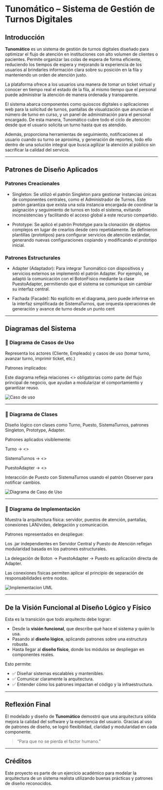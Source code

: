 # Tunomático – Sistema de Gestión de Turnos Digitales

## Introducción

**Tunomático** es un sistema de gestión de turnos digitales diseñado para optimizar el flujo de atención en instituciones con alto volumen de clientes o pacientes. Permite organizar las colas de espera de forma eficiente, reduciendo los tiempos de espera y mejorando la experiencia de los usuarios al brindarles información clara sobre su posición en la fila y manteniendo un orden de atención justo.

La plataforma ofrece a los usuarios una manera de tomar un ticket virtual y conocer en tiempo real el estado de la fila, al mismo tiempo que el personal puede administrar la atención de manera ordenada y transparente.

El sistema abarca componentes como quioscos digitales o aplicaciones web para la solicitud de turnos, pantallas de visualización que anuncian el número de turno en curso, y un panel de administración para el personal encargado. De esta manera, Tunomático cubre todo el ciclo de atención: desde que el usuario solicita un turno hasta que es atendido.

Además, proporciona herramientas de seguimiento, notificaciones al usuario cuando su turno se aproxima, y generación de reportes, todo ello dentro de una solución integral que busca agilizar la atención al público sin sacrificar la calidad del servicio.

---

## Patrones de Diseño Aplicados

### Patrones Creacionales

- Singleton: Se utilizó el patrón Singleton para gestionar instancias únicas de componentes centrales, como el Administrador de Turnos. Este patrón garantiza que exista una sola instancia encargada de coordinar la asignación y seguimiento de turnos en todo el sistema, evitando inconsistencias y facilitando el acceso global a este recurso compartido.

- Prototype: Se aplicó el patrón Prototype para la clonación de objetos complejos en lugar de crearlos desde cero repetidamente. Se definieron plantillas (prototipos) para configurar servicios de atención estándar, generando nuevas configuraciones copiando y modificando el prototipo inicial.

### Patrones Estructurales

- Adapter (Adaptador): Para integrar Tunomático con dispositivos y servicios externos se implementó el patrón Adapter. Por ejemplo, se adaptó la comunicación con el BotonFisico mediante la clase PuestoAdapter, permitiendo que el sistema se comunique sin cambiar su interfaz central.

- Fachada (Facade): No explícito en el diagrama, pero puede inferirse en la interfaz simplificada de SistemaTurnos, que orquesta operaciones de generación y avance de turno desde un punto cent


---

## Diagramas del Sistema

### 📌 Diagrama de Casos de Uso

Representa los actores (Cliente, Empleado) y casos de uso (tomar turno, avanzar turno, imprimir ticket, etc.)

Patrones implicados:

Este diagrama refleja relaciones <<include>> obligatorias como parte del flujo principal de negocio, que ayudan a modularizar el comportamiento y garantizar reuso.

![Caso de uso](https://github.com/user-attachments/assets/c798f956-26d9-4821-91d9-6c0ed77c30ec)

---

### 📌 Diagrama de Clases

Diseño lógico con clases como Turno, Puesto, SistemaTurnos, patrones Singleton, Prototype, Adapter.

Patrones aplicados visiblemente:

Turno → <<Prototype>>

SistemaTurnos → <<Singleton>>

PuestoAdapter → <<Adapter>>

Interacción de Puesto con SistemaTurnos usando el patrón Observer para notificar cambios.

![Diagrama de Caso de Uso](https://github.com/user-attachments/assets/f496cef0-24b3-4233-8be8-b4aec0c964ab)

---

### 📌 Diagrama de Implementación

Muestra la arquitectura física: servidor, puestos de atención, pantallas, conexiones LAN/video, delegación y comunicación.

Patrones representados en despliegue:

Los .jar independientes en Servidor Central y Puesto de Atención reflejan modularidad basada en los patrones estructurales.

La delegación de Boton → PuestoAdapter → Puesto es aplicación directa de Adapter.

Las conexiones físicas permiten aplicar el principio de separación de responsabilidades entre nodos.

![Implementacion UML](https://github.com/user-attachments/assets/a98539fc-c2dc-4e08-b525-7224dd8e2fbc)

---

## De la Visión Funcional al Diseño Lógico y Físico

Esta es la transición que todo arquitecto debe lograr:

- Desde la **visión funcional**, que describe qué hace el sistema y quién lo usa.
- Pasando al **diseño lógico**, aplicando patrones sobre una estructura robusta.
- Hasta llegar al **diseño físico**, donde los módulos se despliegan en componentes reales.

Esto permite:

- ✅ Diseñar sistemas escalables y mantenibles.
- ✅ Comunicar claramente la arquitectura.
- ✅ Entender cómo los patrones impactan el código y la infraestructura.

---

## Reflexión Final

El modelado y diseño de **Tunomático** demostró que una arquitectura sólida mejora la calidad del software y la experiencia del usuario. Gracias al uso de patrones de diseño, se logró flexibilidad, claridad y modularidad en cada componente.

> “Para que no se pierda el factor humano.”

---

## Créditos

Este proyecto es parte de un ejercicio académico para modelar la arquitectura de un sistema realista utilizando buenas prácticas y patrones de diseño reconocidos.





